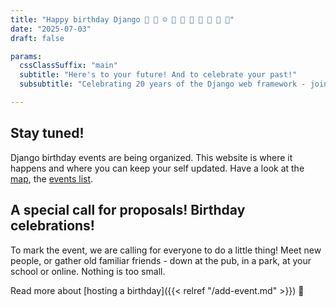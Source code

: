 ```yaml
---
title: "Happy birthday Django 🎂 🥳 ☺️ 🎁 🌈 🚀 💝 🤗 🦄 🎨"
date: "2025-07-03"
draft: false

params:
  cssClassSuffix: "main"
  subtitle: "Here's to your future! And to celebrate your past!"
  subsubtitle: "Celebrating 20 years of the Django web framework - join or initiate a local birthday event, read more about Django's history and check out special online events."

---
```


## Stay tuned!

Django birthday events are being organized. This website is where it happens and where you can keep your self updated. Have a look at the [map](#map), the [events list](#events).

## A special call for proposals! Birthday celebrations!

To mark the event, we are calling for everyone to do a little thing! Meet new people, or gather old familiar friends - down at the pub, in a park, at your school or online. Nothing is too small.

Read more about [hosting a birthday]({{< relref "/add-event.md" >}}) 🎂
